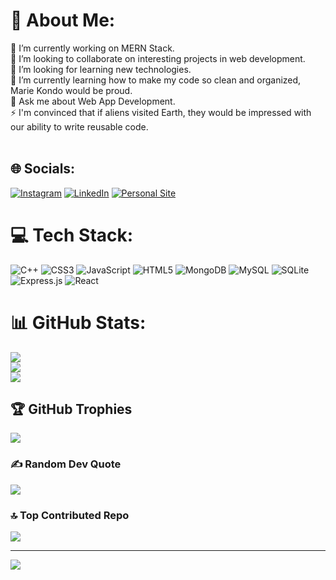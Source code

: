 # 💫 About Me:
🔭 I’m currently working on MERN Stack.<br>👯 I’m looking to collaborate on interesting projects in web development.<br>🤝 I’m looking for learning new technologies.<br>🌱 I’m currently learning how to make my code so clean and organized, Marie Kondo would be proud.<br>💬 Ask me about Web App Development.<br>⚡ I'm convinced that if aliens visited Earth, they would be impressed with our ability to write reusable code.<br><br>


## 🌐 Socials:
[![Instagram](https://img.shields.io/badge/Instagram-%23E4405F.svg?logo=Instagram&logoColor=white)](https://instagram.com/_tomarmanish) [![LinkedIn](https://img.shields.io/badge/LinkedIn-%230077B5.svg?logo=linkedin&logoColor=white)](https://www.linkedin.com/in/manish-tomar-09b75523b/)
[![Personal Site](https://img.shields.io/badge/Personal%20Site-%234CAF50.svg?logo=netlify&logoColor=white)](https://manish-personal-site.netlify.app/)


# 💻 Tech Stack:
![C++](https://img.shields.io/badge/c++-%2300599C.svg?style=for-the-badge&logo=c%2B%2B&logoColor=white) ![CSS3](https://img.shields.io/badge/css3-%231572B6.svg?style=for-the-badge&logo=css3&logoColor=white) ![JavaScript](https://img.shields.io/badge/javascript-%23323330.svg?style=for-the-badge&logo=javascript&logoColor=%23F7DF1E) ![HTML5](https://img.shields.io/badge/html5-%23E34F26.svg?style=for-the-badge&logo=html5&logoColor=white) ![MongoDB](https://img.shields.io/badge/MongoDB-%234ea94b.svg?style=for-the-badge&logo=mongodb&logoColor=white) ![MySQL](https://img.shields.io/badge/mysql-%2300f.svg?style=for-the-badge&logo=mysql&logoColor=white) ![SQLite](https://img.shields.io/badge/sqlite-%2307405e.svg?style=for-the-badge&logo=sqlite&logoColor=white) ![Express.js](https://img.shields.io/badge/express.js-%23404d59.svg?style=for-the-badge&logo=express&logoColor=%2361DAFB) ![React](https://img.shields.io/badge/react-%2320232a.svg?style=for-the-badge&logo=react&logoColor=%2361DAFB)
# 📊 GitHub Stats:
![](https://github-readme-stats.vercel.app/api?username=manishtomarr1&theme=dark&hide_border=false&include_all_commits=true&count_private=false)<br/>
![](https://github-readme-streak-stats.herokuapp.com/?user=manishtomarr1&theme=dark&hide_border=false)<br/>
![](https://github-readme-stats.vercel.app/api/top-langs/?username=manishtomarr1&theme=dark&hide_border=false&include_all_commits=true&count_private=false&layout=compact)

## 🏆 GitHub Trophies
![](https://github-profile-trophy.vercel.app/?username=manishtomarr1&theme=radical&no-frame=false&no-bg=false&margin-w=4)

### ✍️ Random Dev Quote
![](https://quotes-github-readme.vercel.app/api?type=horizontal&theme=radical)

### 🔝 Top Contributed Repo
![](https://github-contributor-stats.vercel.app/api?username=manishtomarr1&limit=5&theme=dark&combine_all_yearly_contributions=true)

---
[![](https://visitcount.itsvg.in/api?id=manishtomarr1&icon=0&color=0)](https://visitcount.itsvg.in)

<!-- Proudly created with GPRM ( https://gprm.itsvg.in ) -->
